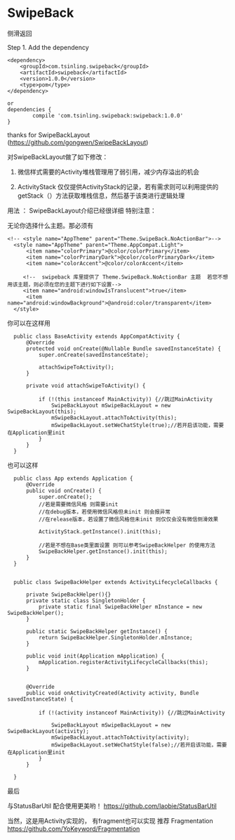 
# SwipeBack
侧滑返回



Step 1. Add the dependency

    <dependency>
        <groupId>com.tsinling.swipeback</groupId>
        <artifactId>swipeback</artifactId>
        <version>1.0.0</version>
        <type>pom</type>
    </dependency>

    or
	dependencies {
	        compile 'com.tsinling.swipeback:swipeback:1.0.0'
	}

thanks for SwipeBackLayout (https://github.com/gongwen/SwipeBackLayout)

对SwipeBackLayout做了如下修改：

1. 微信样式需要的Activity堆栈管理用了弱引用，减少内存溢出的机会

2. ActivityStack 仅仅提供ActivityStack的记录，若有需求则可以利用提供的 getStack（）方法获取堆栈信息，然后基于该类进行逻辑处理

用法 ：
  SwipeBackLayout介绍已经很详细  特别注意：

  无论你选择什么主题。那必须有

    <!-- <style name="AppTheme" parent="Theme.SwipeBack.NoActionBar">-->
      <style name="AppTheme" parent="Theme.AppCompat.Light">
          <item name="colorPrimary">@color/colorPrimary</item>
          <item name="colorPrimaryDark">@color/colorPrimaryDark</item>
          <item name="colorAccent">@color/colorAccent</item>

         <!--  swipeback 库里提供了 Theme.SwipeBack.NoActionBar 主题  若您不想用该主题，则必须在您的主题下进行如下设置-->
         <item name="android:windowIsTranslucent">true</item>
          <item name="android:windowBackground">@android:color/transparent</item>
      </style>

   你可以在这样用


      public class BaseActivity extends AppCompatActivity {
          @Override
          protected void onCreate(@Nullable Bundle savedInstanceState) {
              super.onCreate(savedInstanceState);

              attachSwipeToActivity();
          }

          private void attachSwipeToActivity() {

              if (!(this instanceof MainActivity)) {//跳过MainActivity
                  SwipeBackLayout mSwipeBackLayout = new SwipeBackLayout(this);
                  mSwipeBackLayout.attachToActivity(this);
                  mSwipeBackLayout.setWeChatStyle(true);//若开启该功能，需要在Application里init
              }
          }
      }


   也可以这样

      public class App extends Application {
          @Override
          public void onCreate() {
              super.onCreate();
              //若是需要微信风格 则需要init
              //在debug版本，若使用微信风格但未init 则会报异常
              //在release版本，若设置了微信风格但未init 则仅仅会没有微信侧滑效果

              ActivityStack.getInstance().init(this);

              //若是不想在Base类里面设置 则可以参考SwipeBackHelper 的使用方法
              SwipeBackHelper.getInstance().init(this);
          }
      }


      public class SwipeBackHelper extends ActivityLifecycleCallbacks {

          private SwipeBackHelper(){}
          private static class SingletonHolder {
              private static final SwipeBackHelper mInstance = new SwipeBackHelper();
          }

          public static SwipeBackHelper getInstance() {
              return SwipeBackHelper.SingletonHolder.mInstance;
          }

          public void init(Application mApplication) {
              mApplication.registerActivityLifecycleCallbacks(this);
          }


          @Override
          public void onActivityCreated(Activity activity, Bundle savedInstanceState) {

              if (!(activity instanceof MainActivity)) {//跳过MainActivity

                  SwipeBackLayout mSwipeBackLayout = new SwipeBackLayout(activity);
                  mSwipeBackLayout.attachToActivity(activity);
                  mSwipeBackLayout.setWeChatStyle(false);//若开启该功能，需要在Application里init
              }
          }

      }


  最后

  与StatusBarUtil 配合使用更美哟！  https://github.com/laobie/StatusBarUtil


  当然，这是用Activity实现的， 有fragment也可以实现 推荐 Fragmentation https://github.com/YoKeyword/Fragmentation